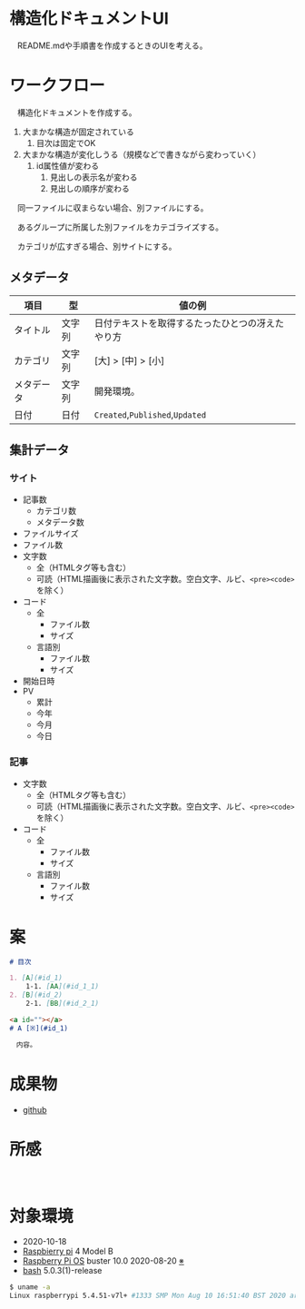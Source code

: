 # 構造化ドキュメントUI

　README.mdや手順書を作成するときのUIを考える。

<!-- more -->

# ワークフロー

　構造化ドキュメントを作成する。

1. 大まかな構造が固定されている
	1. 目次は固定でOK
1. 大まかな構造が変化しうる（規模などで書きながら変わっていく）
	1. id属性値が変わる
		1. 見出しの表示名が変わる
		1. 見出しの順序が変わる

　同一ファイルに収まらない場合、別ファイルにする。

　あるグループに所属した別ファイルをカテゴライズする。

　カテゴリが広すぎる場合、別サイトにする。

## メタデータ

項目|型|値の例
----|--|------
タイトル|文字列|日付テキストを取得するたったひとつの冴えたやり方
カテゴリ|文字列|[大] > [中] > [小]
メタデータ|文字列|開発環境。
日付|日付|`Created`,`Published`,`Updated`

## 集計データ

### サイト

* 記事数
	* カテゴリ数
	* メタデータ数
* ファイルサイズ
* ファイル数
* 文字数
	* 全（HTMLタグ等も含む）
	* 可読（HTML描画後に表示された文字数。空白文字、ルビ、`<pre><code>`を除く）
* コード
	* 全
		* ファイル数
		* サイズ
	* 言語別
		* ファイル数
		* サイズ
* 開始日時
* PV
	* 累計
	* 今年
	* 今月
	* 今日

### 記事

* 文字数
	* 全（HTMLタグ等も含む）
	* 可読（HTML描画後に表示された文字数。空白文字、ルビ、`<pre><code>`を除く）
* コード
	* 全
		* ファイル数
		* サイズ
	* 言語別
		* ファイル数
		* サイズ

# 案


```markdown
# 目次

1. [A](#id_1)
	1-1. [AA](#id_1_1)
2. [B](#id_2)
	2-1. [BB](#id_2_1)

<a id=""></a>
# A [※](#id_1)

　内容。
```

# 成果物

* [github]()

# 所感

　

# 対象環境

* <time datetime="2020-10-18T10:19:40+0900" title="実施日">2020-10-18</time>
* [Raspbierry pi](https://ja.wikipedia.org/wiki/Raspberry_Pi) 4 Model B
* [Raspberry Pi OS](https://ja.wikipedia.org/wiki/Raspbian) buster 10.0 2020-08-20 [※](http://ytyaru.hatenablog.com/entry/2020/10/06/111111)
* [bash](https://ja.wikipedia.org/wiki/Bash) 5.0.3(1)-release

```sh
$ uname -a
Linux raspberrypi 5.4.51-v7l+ #1333 SMP Mon Aug 10 16:51:40 BST 2020 armv7l GNU/Linux
```
